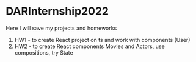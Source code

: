 # DARInternship2022
Here I will save my projects and homeworks
1. HW1 - to create React project on ts and work with components (User)
2. HW2 - to create React components Movies and Actors, use compositions, try State
